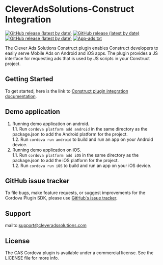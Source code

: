 # CleverAdsSolutions-Construct Integration
[![GitHub release (latest by date)](https://img.shields.io/npm/v/@cleveradssolutions/cas.cordova.base?label=CAS%20Cordova)](https://github.com/cleveradssolutions/CAS-Cordova)
[![GitHub release (latest by date)](https://img.shields.io/github/v/release/CleverAdsSolutions/CAS-Android?label=CAS%20Android)](https://github.com/cleveradssolutions/CAS-Android)
[![GitHub release (latest by date)](https://img.shields.io/github/v/release/CleverAdsSolutions/CAS-iOS?label=CAS%20iOS)](https://github.com/cleveradssolutions/CAS-iOS)
[![App-ads.txt](https://img.shields.io/endpoint?url=https://raw.githubusercontent.com/cleveradssolutions/App-ads.txt/master/Shield.json)](https://github.com/cleveradssolutions/App-ads.txt)        

The Clever Ads Solutions Construct plugin enables Construct developers to easily serve Mobile Ads on Android and iOS apps. The plugin provides a JS interface for requesting ads that is used by JS scripts in your Construct project.     

## Getting Started
To get started, here is the link to [Construct plugin integration documentation](https://github.com/cleveradssolutions/CAS-Cordova/wiki).

## Demo application

1. Running demo application on android.    
    1.1. Run  `cordova platform add android` in the same directory as the package.json to add the Android platform for the project.     
    1.2. Run  `cordova run android` to build and run an app on your Android device.      
2. Running demo application on iOS.    
    1.1. Run  `cordova platform add iOS` in the same directory as the package.json to add the iOS platform for the project.      
    1.2. Run  `cordova run iOS` to build and run an app on your iOS device.     

## GitHub issue tracker
To file bugs, make feature requests, or suggest improvements for the Cordova Plugin SDK, please use [GitHub's issue tracker](https://github.com/cleveradssolutions/CAS-Cordova/issues).

## Support
mailto:support@cleveradssolutions.com

## License
The CAS Cordova plugin is available under a commercial license. See the LICENSE file for more info.

